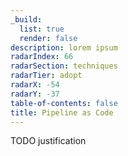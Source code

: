 ```yaml
---
_build:
  list: true
  render: false
description: lorem ipsum
radarIndex: 66
radarSection: techniques
radarTier: adopt
radarX: -54
radarY: -37
table-of-contents: false
title: Pipeline as Code
---
```


TODO justification
